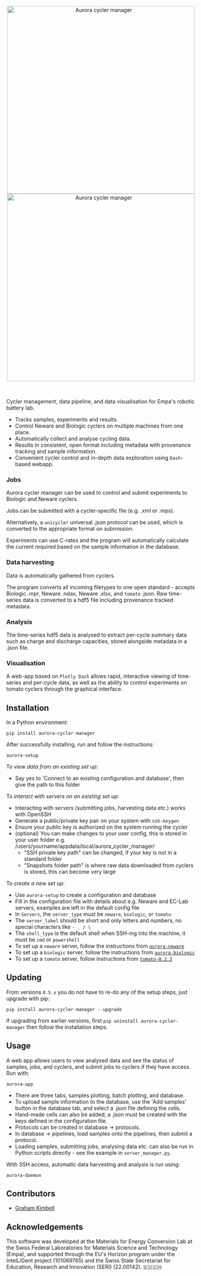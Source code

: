 <p align="center">
  <img src="https://github.com/user-attachments/assets/33a4416a-3fae-4bb3-acce-3862bc87a4a6#gh-light-mode-only" width="500" align="center" alt="Aurora cycler manager">
  <img src="https://github.com/user-attachments/assets/95845ec0-e155-4e4f-95d2-ab1c992de940#gh-dark-mode-only" width="500" align="center" alt="Aurora cycler manager">
</p>

</br>

Cycler management, data pipeline, and data visualisation for Empa's robotic battery lab.

- Tracks samples, experiments and results.
- Control Neware and Biologic cyclers on multiple machines from one place.
- Automatically collect and analyse cycling data.
- Results in consistent, open format including metadata with provenance tracking and sample information.
- Convenient cycler control and in-depth data exploration using `Dash`-based webapp.

### Jobs

Aurora cycler manager can be used to control and submit experiments to Biologic and Neware cyclers.

Jobs can be submitted with a cycler-specific file (e.g. .xml or .mps).

Alternatively, a `unicycler` universal .json protocol can be used, which is converted to the appropriate format on submission.

Experiments can use C-rates and the program will automatically calculate the current required based on the sample information in the database.

### Data harvesting

Data is automatically gathered from cyclers.

The program converts all incoming filetypes to one open standard - accepts Biologic .mpr, Neware .ndax, Neware .xlsx, and `tomato` .json. Raw time-series data is converted to a hdf5 file including provenance tracked metadata.

### Analysis

The time-series hdf5 data is analysed to extract per-cycle summary data such as charge and discharge capacities, stored alongside metadata in a .json file.

### Visualisation

A web-app based on `Plotly Dash` allows rapid, interactive viewing of time-series and per-cycle data, as well as the ability to control experiments on tomato cyclers through the graphical interface.

## Installation

In a Python environment:

```
pip install aurora-cycler-manager
```
After successfully installing, run and follow the instructions:
```
aurora-setup
```
To _view data from an existing set up_:
- Say yes to 'Connect to an existing configuration and database', then give the path to this folder

To _interact with servers on an existing set up_:
- Interacting with servers (submitting jobs, harvesting data etc.) works with OpenSSH
- Generate a public/private key pair on your system with `ssh-keygen`
- Ensure your public key is authorized on the system running the cycler
- (optional) You can make changes to your user config, this is stored in your user folder e.g. /users/yourname/appdata/local/aurora_cycler_manager/
  - "SSH private key path" can be changed, if your key is not in a standard folder
  - "Snapshots folder path" is where raw data downloaded from cyclers is stored, this can become very large

To _create a new set up_: 
- Use `aurora-setup` to create a configuration and database
- Fill in the configuration file with details about e.g. Neware and EC-Lab servers, examples are left in the default config file
- In `Servers`, the `server_type` must be `neware`, `biologic`, or `tomato`
- The `server_label` should be short and only letters and numbers, no special characters like `- _ / \`
- The `shell_type` is the default shell when SSH-ing into the machine, it must be `cmd` or `powershell`
- To set up a `neware` server, follow the instructions from [`aurora-neware`](https://github.com/empaeconversion/aurora-neware)
- To set up a `biologic` server, follow the instructions from [`aurora-biologic`](https://github.com/empaeconversion/aurora-biologic)
- To set up a `tomato` server, follow instructions from [`tomato-0.2.3`](https://dgbowl.github.io/tomato/0.2.3/)

## Updating

From versions `0.5.x` you do not have to re-do any of the setup steps, just upgrade with pip:
```
pip install aurora-cycler-manager --upgrade
```
If upgrading from earlier versions, first `pip uninstall aurora-cycler-manager` then follow the installation steps.

## Usage

A web app allows users to view analysed data and see the status of samples, jobs, and cyclers, and submit jobs to cyclers if they have access. Run with:
```
aurora-app
```

- There are three tabs, samples plotting, batch plotting, and database.
- To upload sample information to the database, use the 'Add samples' button in the database tab, and select a .json file defining the cells.
- Hand-made cells can also be added, a .json must be created with the keys defined in the configuration file.
- Protocols can be created in database -> protocols.
- In database -> pipelines, load samples onto the pipelines, then submit a protocol.
- Loading samples, submitting jobs, analysing data etc. can also be run in Python scripts directly - see the example in `server_manager.py`.

With SSH access, automatic data harvesting and analysis is run using:
```
aurora-daemon
```

## Contributors

- [Graham Kimbell](https://github.com/g-kimbell)

## Acknowledgements

This software was developed at the Materials for Energy Conversion Lab at the Swiss Federal Laboratories for Materials Science and Technology (Empa), and supported through the EU's Horizon program under the IntelLiGent project (101069765) and the Swiss State Secretariat for Education, Research and Innovation (SERI) (22.00142). 🇪🇺🇨🇭
